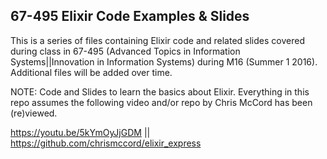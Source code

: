 ## 67-495 Elixir Code Examples & Slides ##
This is a series of files containing Elixir code and related slides covered during class in 67-495 (Advanced Topics in Information Systems||Innovation in Information Systems) during M16 (Summer 1 2016). Additional files will be added over time.

NOTE: Code and Slides to learn the basics about Elixir. Everything in this repo assumes the following video and/or repo by Chris McCord has been (re)viewed.

https://youtu.be/5kYmOyJjGDM || https://github.com/chrismccord/elixir_express
